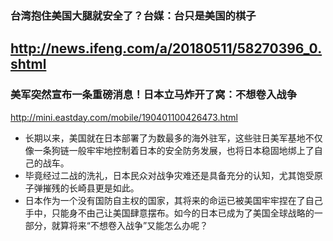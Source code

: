 ### 台湾抱住美国大腿就安全了？台媒：台只是美国的棋子
http://news.ifeng.com/a/20180511/58270396_0.shtml
---
### 美军突然宣布一条重磅消息！日本立马炸开了窝：不想卷入战争
http://mini.eastday.com/mobile/190401100426473.html
- 长期以来，美国就在日本部署了为数最多的海外驻军，这些驻日美军基地不仅像一条狗链一般牢牢地控制着日本的安全防务发展，也将日本稳固地绑上了自己的战车。
- 毕竟经过二战的洗礼，日本民众对战争灾难还是具备充分的认知，尤其饱受原子弹摧残的长崎县更是如此。
- 日本作为一个没有国防自主权的国家，其将来的命运已被美国牢牢捏在了自己手中，只能身不由己让美国肆意摆布。如今的日本已成为了美国全球战略的一部分，就算将来“不想卷入战争”又能怎么办呢？
